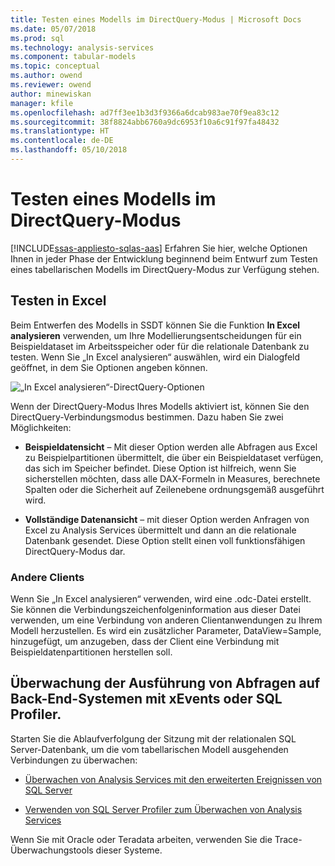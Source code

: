 ```yaml
---
title: Testen eines Modells im DirectQuery-Modus | Microsoft Docs
ms.date: 05/07/2018
ms.prod: sql
ms.technology: analysis-services
ms.component: tabular-models
ms.topic: conceptual
ms.author: owend
ms.reviewer: owend
author: minewiskan
manager: kfile
ms.openlocfilehash: ad7ff3ee1b3d3f9366a6dcab983ae70f9ea83c12
ms.sourcegitcommit: 38f8824abb6760a9dc6953f10a6c91f97fa48432
ms.translationtype: HT
ms.contentlocale: de-DE
ms.lasthandoff: 05/10/2018
---
```

# <a name="test-a-model-in-directquery-mode"></a>Testen eines Modells im DirectQuery-Modus
[!INCLUDE[ssas-appliesto-sqlas-aas](../../includes/ssas-appliesto-sqlas-aas.md)]
  Erfahren Sie hier, welche Optionen Ihnen in jeder Phase der Entwicklung beginnend beim Entwurf zum Testen eines tabellarischen Modells im DirectQuery-Modus zur Verfügung stehen.  
  
## <a name="test-in-excel"></a>Testen in Excel 
  
 Beim Entwerfen des Modells in SSDT können Sie die Funktion **In Excel analysieren** verwenden, um Ihre Modellierungsentscheidungen für ein Beispieldataset im Arbeitsspeicher oder für die relationale Datenbank zu testen.  Wenn Sie „In Excel analysieren“ auswählen, wird ein Dialogfeld geöffnet, in dem Sie Optionen angeben können.
 
 ![„In Excel analysieren“-DirectQuery-Optionen](../../analysis-services/tabular-models/media/analyze-in-excel-directquery-options.png)
 
 Wenn der DirectQuery-Modus Ihres Modells aktiviert ist, können Sie den DirectQuery-Verbindungsmodus bestimmen. Dazu haben Sie zwei Möglichkeiten:
 - **Beispieldatensicht** – Mit dieser Option werden alle Abfragen aus Excel zu Beispielpartitionen übermittelt, die über ein Beispieldataset verfügen, das sich im Speicher befindet. Diese Option ist hilfreich, wenn Sie sicherstellen möchten, dass alle DAX-Formeln in Measures, berechnete Spalten oder die Sicherheit auf Zeilenebene ordnungsgemäß ausgeführt wird.
 
 - **Vollständige Datenansicht** – mit dieser Option werden Anfragen von Excel zu Analysis Services übermittelt und dann an die relationale Datenbank gesendet. Diese Option stellt einen voll funktionsfähigen DirectQuery-Modus dar.
 
 ### <a name="other-clients"></a>Andere Clients
 Wenn Sie „In Excel analysieren“ verwenden, wird eine .odc-Datei erstellt. Sie können die Verbindungszeichenfolgeninformation aus dieser Datei verwenden, um eine Verbindung von anderen Clientanwendungen zu Ihrem Modell herzustellen. Es wird ein zusätzlicher Parameter, DataView=Sample, hinzugefügt, um anzugeben, dass der Client eine Verbindung mit Beispieldatenpartitionen herstellen soll.  
  
## <a name="monitor-query-execution-on-backend-systems-using-xevents-or-sql-profiler"></a>Überwachung der Ausführung von Abfragen auf Back-End-Systemen mit xEvents oder SQL Profiler. 
 Starten Sie die Ablaufverfolgung der Sitzung mit der relationalen SQL Server-Datenbank, um die vom tabellarischen Modell ausgehenden Verbindungen zu überwachen:  
  
-   [Überwachen von Analysis Services mit den erweiterten Ereignissen von SQL Server](../../analysis-services/instances/monitor-analysis-services-with-sql-server-extended-events.md)  
  
-   [Verwenden von SQL Server Profiler zum Überwachen von Analysis Services](../../analysis-services/instances/use-sql-server-profiler-to-monitor-analysis-services.md)  
  
 Wenn Sie mit Oracle oder Teradata arbeiten, verwenden Sie die Trace-Überwachungstools dieser Systeme.  
  
  
